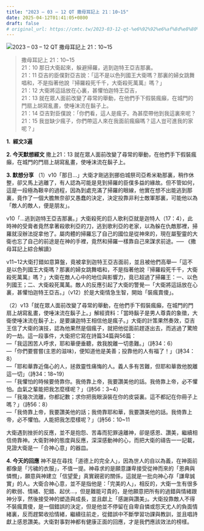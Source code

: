 ```yaml
---
title: "2023 – 03 – 12 QT 撒母耳記上 21：10~15"
date: 2025-04-12T01:41:05+0800
draft: false
# original_url: https://cmtc.tw/2023-03-12-qt-%e6%92%92%e6%af%8d%e8%80%b3%e8%a8%98%e4%b8%8a-21%ef%bc%9a1015
---
```


![2023 – 03 – 12 QT 撒母耳記上 21：10\~15](/images/qt.jpg  "2023 – 03 – 12 QT 撒母耳記上 21：10\~15")

> 撒母耳記上 21：10\~15  
> 21：10 那日大衛起來，躲避掃羅，逃到迦特王亞吉那裏。  
> 21：11 亞吉的臣僕對亞吉說：「這不是以色列國王大衛嗎？那裏的婦女跳舞唱和，不是指著他說『掃羅殺死千千，大衛殺死萬萬』嗎？」  
> 21：12 大衛將這話放在心裏，甚懼怕迦特王亞吉，  
> 21：13 就在眾人面前改變了尋常的舉動，在他們手下假裝瘋癲，在城門的門扇上胡寫亂畫，使唾沫流在鬍子上。  
> 21：14 亞吉對臣僕說：「你們看，這人是瘋子。為甚麼帶他到我這裏來呢？  
> 21：15 我豈缺少瘋子，你們帶這人來在我面前瘋癲嗎？這人豈可進我的家呢？」

**1.  經文3遍**

**2. 今天默想經文**
撒上21：13 就在眾人面前改變了尋常的舉動，在他們手下假裝瘋癲，在城門的門扇上胡寫亂畫，使唾沫流在鬍子上。

**3. 默想分享**
（1）v10「那日…」大衛才剛逃到挪伯城祭司亞希米勒那裏，稍作休整，卻又馬上逃離了，有人認為可能是見到掃羅的臣僕多益的緣故。但不管如何，這是一段極為鞎辛的過程，因為到處充滿了掃羅的眼線，他實在想不出能逃到那裏，竟作了一個大膽無奈卻又愚蠢的決定，決定投靠非利士敵軍那裏，可能他以為「敵人的敵人，便是朋友」。

v10「…逃到迦特王亞吉那裏。」大衛殺死的巨人歌利亞就是迦特人（17：4），此時神的受膏者竟然拿著殺歌利亞的刀，逃到歌利亞的老家，以為躲在仇敵那裡，掃羅就沒辦法捉拿他了。屬肉體的掃羅忘了自己的國位是從神來的，現在屬聖靈的大衛也忘了自己的前途是在神的手裡，竟然和掃羅一樣靠自己來謀求前途。── 《撒母耳記上綜合解讀》

v11\~12大衛打錯如意算盤，竟被拿到迦特王亞吉面前，並且被他們高舉—「這不是以色列國王大衛嗎？那裏的婦女跳舞唱和，不是指著他說『掃羅殺死千千，大衛殺死萬萬』嗎？」大衛在敵人心中的地位與影響力，竟已超過了掃羅王：一、以色列國王；二、大衛殺死萬萬。敵人的反應引起了大衛的警覺—「大衛將這話放在心裏，甚懼怕迦特王亞吉。」（v12）於是大衛情急生智，開始「裝瘋賣傻」。

（2）v13「就在眾人面前改變了尋常的舉動，在他們手下假裝瘋癲，在城門的門扇上胡寫亂畫，使唾沫流在鬍子上。」解經資料：「當時鬍子是男人尊貴的象徵，大衛使唾沫流在鬍子上，是要讓迦特王相信他是瘋子。」大衛的計策果然奏效，亞吉王信了大衛的演技，認為他果然是個瘋子，就把他從面前趕逐出去，而逃過了驚險的一劫。這一段事件，大衛把它寫在詩篇34篇與56篇：  
—「我這困苦人呼求，耶和華便垂聽，救我脫離一切患難。」（詩34：6）  
—「你們要嘗嘗(主恩的滋味)，便知道他是美善；投靠他的人有福了！」（詩34：8）  
—「耶和華靠近傷心的人，拯救靈性痛悔的人。義人多有苦難，但耶和華救他脫離這一切」（詩34：18\~19）  
—「我懼怕的時候要倚靠你。我倚靠上帝，我要讚美他的話。我倚靠上帝，必不懼怕。血氣之輩能把我怎麼樣呢？」（詩56：3\~4）  
—「我幾次流離，你都記數；求你把我眼淚裝在你的皮袋裏。這不都記在你冊子上嗎？」（詩56：8）  
—「我倚靠上帝，我要讚美他的話；我倚靠耶和華，我要讚美他的話。我倚靠上帝，必不懼怕。人能把我怎麼樣呢？」（詩56：10\~11

大衛遇到挫折的反應，並不是抱怨、苦毒而犯罪遠離神，卻是感恩、讚美，繼續相信倚靠神。大衛對神的態度與反應，深深感動神的心，而把大衛的禱告一一記載，見證大衛是一「合神心意」的器皿。

**4. 今天的回應**
神不是在尋找「道德上的完全人」，因為世人的自以為義，在神面前都像是「污穢的衣服」，不值一提。神尋求的是願意謙卑接受從神而來的「恩典與憐憫」，願意與神建立「信望愛」真實親密的關係，這就是一批向神心存「謙卑誠實」的人。大衛合神心意，並不是指他是：「完美的人」，相反的，大衛一生有很多的軟弱、情緒、犯錯、起伏…，但是難能可貴的，是他願意把所有的過錯與情緒跟神分享，然後接受神的塑造與成長，並且獻上「感謝與讚美」。大衛投靠敵人不得不裝瘋賣傻，是一個錯誤的決定，但是他並不停留在自卑自憐或怨天尤人的負面情緒裏，反而趕緊收拾情緒，繼續往前走，從錯誤中不斷學習功課與教訓，並且唱詩獻上感恩讚美。大衛對事對神都有健康正面的回應，才是我們應該效法的榜樣。
